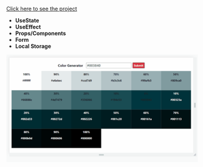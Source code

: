 [Click here to see the project](https://task-tracker-with-react.vercel.app/) <br>

* __UseState__<br>
* __UseEffect__<br>
* __Props/Components__<br>
* __Form__<br>
* __Local Storage__<br>
<div align="center"><img src="https://github.com/MehmetCakir1/colorGeneratorWithReact/blob/master/newColorGeneratorProject.gif">
